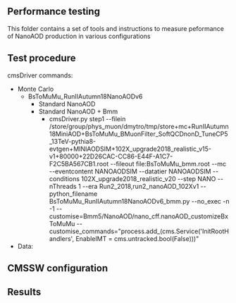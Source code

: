 ## Performance testing
This folder contains a set of tools and instructions to measure 
peformance of NanoAOD production in various configurations

## Test procedure
cmsDriver commands:
* Monte Carlo
   * BsToMuMu_RunIIAutumn18NanoAODv6
      * Standard NanoAOD
      * Standard NanoAOD + Bmm
         * cmsDriver.py step1 --filein /store/group/phys_muon/dmytro/tmp/store+mc+RunIIAutumn18MiniAOD+BsToMuMu_BMuonFilter_SoftQCDnonD_TuneCP5_13TeV-pythia8-evtgen+MINIAODSIM+102X_upgrade2018_realistic_v15-v1+80000+22D26CAC-CC86-E44F-A1C7-F2C5BA567CB1.root --fileout file:BsToMuMu_bmm.root --mc --eventcontent NANOAODSIM --datatier NANOAODSIM --conditions 102X_upgrade2018_realistic_v20 --step NANO --nThreads 1 --era Run2_2018,run2_nanoAOD_102Xv1 --python_filename BsToMuMu_RunIIAutumn18NanoAODv6_bmm.py --no_exec -n -1 --customise=Bmm5/NanoAOD/nano_cff.nanoAOD_customizeBxToMuMu --customise_commands="process.add_(cms.Service('InitRootHandlers', EnableIMT = cms.untracked.bool(False)))"   
* Data:



## CMSSW configuration

## Results
